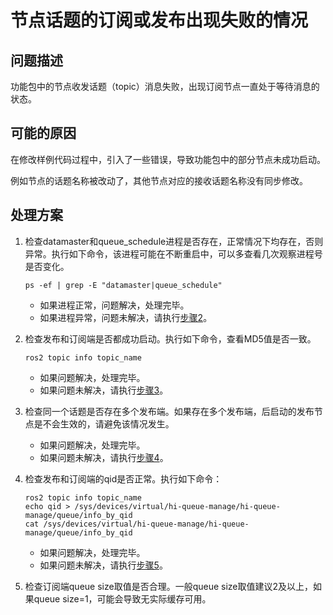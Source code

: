 # 节点话题的订阅或发布出现失败的情况<a name="ZH-CN_TOPIC_0000001580685889"></a>

## 问题描述<a name="section13793123154311"></a>

功能包中的节点收发话题（topic）消息失败，出现订阅节点一直处于等待消息的状态。

## 可能的原因<a name="section1877432274411"></a>

在修改样例代码过程中，引入了一些错误，导致功能包中的部分节点未成功启动。

例如节点的话题名称被改动了，其他节点对应的接收话题名称没有同步修改。

## 处理方案<a name="section4580434134412"></a>

1.  检查datamaster和queue\_schedule进程是否存在，正常情况下均存在，否则异常。执行如下命令，该进程可能在不断重启中，可以多查看几次观察进程号是否变化。

    ```
    ps -ef | grep -E "datamaster|queue_schedule" 
    ```

    -   如果进程正常，问题解决，处理完毕。
    -   如果进程异常，问题未解决，请执行[步骤2](#li53481733192720)。

2.  <a name="li53481733192720"></a>检查发布和订阅端是否都成功启动。执行如下命令，查看MD5值是否一致。

    ```
    ros2 topic info topic_name
    ```

    -   如果问题解决，处理完毕。
    -   如果问题未解决，请执行[步骤3](#li683611321363)。

3.  <a name="li683611321363"></a>检查同一个话题是否存在多个发布端。如果存在多个发布端，后启动的发布节点是不会生效的，请避免该情况发生。
    -   如果问题解决，处理完毕。
    -   如果问题未解决，请执行[步骤4](#li2780181683719)。

4.  <a name="li2780181683719"></a>检查发布和订阅端的qid是否正常。执行如下命令：

    ```
    ros2 topic info topic_name
    echo qid > /sys/devices/virtual/hi-queue-manage/hi-queue-manage/queue/info_by_qid
    cat /sys/devices/virtual/hi-queue-manage/hi-queue-manage/queue/info_by_qid
    ```

    -   如果问题解决，处理完毕。
    -   如果问题未解决，请执行[步骤5](#li138245014378)。

5.  <a name="li138245014378"></a>检查订阅端queue size取值是否合理。一般queue size取值建议2及以上，如果queue size=1，可能会导致无实际缓存可用。


